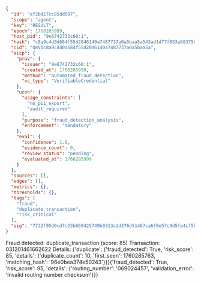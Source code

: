 ```json
{
  "id": "af2bd17cc85dd597",
  "scope": "agent",
  "key": "RESULT",
  "epoch": 1760285999,
  "host_pid": "9e6742732c60:1",
  "hash": "c8a9c4d0d684f55d2046140a7487737a0a5baa5a543ad1d77f053a68375e41c4",
  "cid": "QmV1c8a9c4d0d684f55d2046140a7487737a0a5baa5a",
  "aicp": {
    "prov": {
      "issuer": "9e6742732c60:1",
      "created_at": 1760285999,
      "method": "automated_fraud_detection",
      "vc_type": "VerifiableCredential"
    },
    "ucon": {
      "usage_constraints": [
        "no_pii_export",
        "audit_required"
      ],
      "purpose": "fraud_detection_analysis",
      "enforcement": "mandatory"
    },
    "eval": {
      "confidence": 1.0,
      "evidence_count": 0,
      "review_status": "pending",
      "evaluated_at": 1760285999
    }
  },
  "sources": [],
  "edges": [],
  "metrics": {},
  "thresholds": {},
  "tags": [
    "fraud",
    "duplicate_transaction",
    "risk_critical"
  ],
  "sig": "7732f95d0cd7c23b669425749b0313c2d376d51467ca6f0e57c9d5fe4cf5b550"
}
```

Fraud detected: duplicate_transaction (score: 85)
Transaction: 031201461662622
Details: {'duplicate': {'fraud_detected': True, 'risk_score': 85, 'details': {'duplicate_count': 10, 'first_seen': 1760285763, 'matching_hash': '96e0bea374e50243'}}}{'fraud_detected': True, 'risk_score': 95, 'details': {'routing_number': '069024457', 'validation_error': 'Invalid routing number checksum'}}}